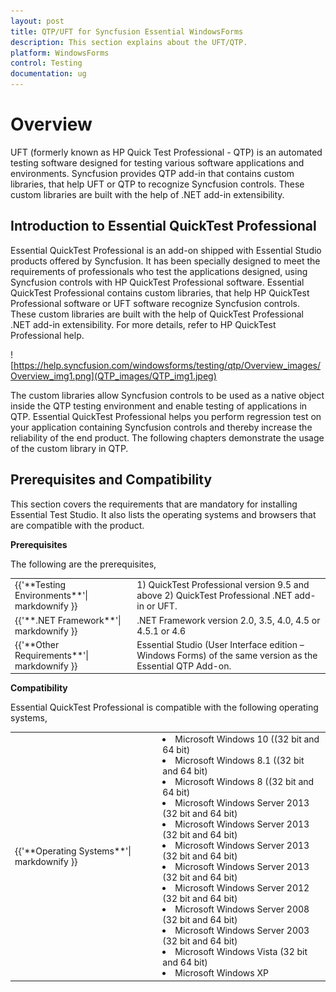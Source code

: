 ```yaml
---
layout: post
title: QTP/UFT for Syncfusion Essential WindowsForms
description: This section explains about the UFT/QTP.
platform: WindowsForms
control: Testing
documentation: ug
---
```


# Overview

UFT (formerly known as HP Quick Test Professional - QTP) is an automated testing software designed for testing various software applications and environments. Syncfusion provides QTP add-in that contains custom libraries, that help UFT or QTP to recognize Syncfusion controls. These custom libraries are built with the help of .NET add-in extensibility. 

## Introduction to Essential QuickTest Professional
Essential QuickTest Professional is an add-on shipped with Essential Studio products offered by Syncfusion. It has been specially designed to meet the requirements of professionals who test the applications designed, using Syncfusion controls with HP QuickTest Professional software.
Essential QuickTest Professional contains custom libraries, that help HP QuickTest Professional software or UFT software recognize Syncfusion controls. These custom libraries are built with the help of QuickTest Professional .NET add-in extensibility. For more details, refer to HP QuickTest Professional help.

![https://help.syncfusion.com/windowsforms/testing/qtp/Overview_images/Overview_img1.png](QTP_images/QTP_img1.jpeg)

The custom libraries allow Syncfusion controls to be used as a native object inside the QTP testing environment and enable testing of applications in QTP. Essential QuickTest Professional helps you perform regression test on your application containing Syncfusion controls and thereby increase the reliability of the end product. The following chapters demonstrate the usage of the custom library in QTP.

## Prerequisites and Compatibility
This section covers the requirements that are mandatory for installing Essential Test Studio. It also lists the operating systems and browsers that are compatible with the product.

**Prerequisites**

The following are the prerequisites,

<table>
<tr>
<td>
{{'**Testing Environments**'| markdownify }}
</td>
<td>
1) QuickTest Professional version 9.5 and above 2) QuickTest Professional .NET add-in or UFT.
</td>
</tr>
<tr>
<td>
{{'**.NET Framework**'| markdownify }}
</td>
<td>
.NET Framework version 2.0, 3.5, 4.0, 4.5 or 4.5.1 or 4.6
</td>
</tr>
<tr>
<td>
{{'**Other Requirements**'| markdownify }}
</td>
<td>
Essential Studio (User Interface edition – Windows Forms) of the same version as the Essential QTP Add-on.
</td>
</tr>
</table>

**Compatibility**

Essential QuickTest Professional is compatible with the following operating systems,

<table>
<tr>
<td>
{{'**Operating Systems**'| markdownify }}
</td>
<td>
<li> Microsoft Windows 10 ((32 bit and 64 bit)</li>
<li> Microsoft Windows 8.1 ((32 bit and 64 bit)</li>
<li> Microsoft Windows 8 ((32 bit and 64 bit)</li>
<li>Microsoft Windows Server 2013 (32 bit and 64 bit)</li>
<li>Microsoft Windows Server 2013 (32 bit and 64 bit)</li>
<li>Microsoft Windows Server 2013 (32 bit and 64 bit)</li>
<li>Microsoft Windows Server 2013 (32 bit and 64 bit)</li>
<li>Microsoft Windows Server 2012 (32 bit and 64 bit)</li>
<li>Microsoft Windows Server 2008 (32 bit and 64 bit)</li>
<li>Microsoft Windows Server 2003 (32 bit and 64 bit)</li>
<li>Microsoft Windows Vista (32 bit and 64 bit)</li>
<li>Microsoft Windows XP</li>
</td>
</tr>
</table>
